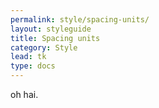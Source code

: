 ```yaml
---
permalink: style/spacing-units/
layout: styleguide
title: Spacing units
category: Style
lead: tk
type: docs
---
```


oh hai.

